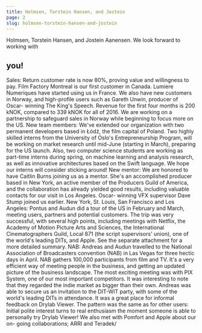 ```yaml
---
title: Holmsen, Torstein Hansen, and Jostein
page: 2
slug: holmsen-torstein-hansen-and-jostein
---
```


Holmsen, Torstein Hansen, and Jostein
Aanensen. We look forward to working with
## you!
Sales: Return customer rate is now 80%,
proving value and willingness to pay. Film
Factory Montreal is our first customer in
Canada. Lumiere Numeriques have started
using us in France. We also have new
customers in Norway, and high-profile users
such as Gareth Unwin, producer of Oscar-
winning The King's Speech. Revenue for the
first four months is 200 kNOK, compared to
339 kNOK for all of 2016. We are working
on a partnership to safeguard sales in
Norway while beginning to focus more on
the US.
New team members: We've extended our
organization with two permanent developers
based in Łódź, the film capital of Poland. Two
highly skilled interns from the University of
Oslo's Entrepreneurship Program, will be
working on market research until mid-June
(starting in March), preparing for the US
launch. Also, two computer science students
are working as part-time interns during
spring, on machine learning and analysis
research, as well as innovative architectures
based on the Swift language. We hope our
interns will consider sticking around!
New mentor: We are honored to have
Caitlin Burns joining us as a mentor. She's an
accomplished producer based in New York,
an active member of the Producers Guild of
America, and the collaboration has already
yielded good results, including valuable
contacts for our visit in Los Angeles. Oscar-
winning VFX supervisor Dave Stump joined
us earlier.
New York, St. Louis, San Francisco and
Los Angeles: Pontus and Audun did a tour
of the US in February and March, meeting
users, partners and potential customers. The
trip was very successful, with several high
points, including meetings with Netflix, the
Academy of Motion Picture Arts and
Sciences, the International
Cinematographers Guild, Local 871 (the
script supervisors' union), one of the world's
leading DITs, and Apple. See the separate
attachment for a more detailed summary.
NAB: Andreas and Audun travelled to the
National Association of Broadcasters
convention (NAB) in Las Vegas for three
hectic days in April. NAB gathers 100,000
participants from film and TV. It's a very
efficient way of meeting people in the
business, and getting an updated picture of
the business landscape. The most exciting
meeting was with PIX System, one of our
most important competitors. It was
interesting to note that they regarded the
indie market as bigger than their own.
Andreas was able to secure us an
invitation to the DIT-WIT party, with some of
the world's leading DITs in attendance. It was
a great place for informal feedback on Drylab
Viewer. The pattern was the same as for
other users: Initial polite interest turns to
real enthusiasm the moment someone is able
to personally try Drylab Viewer! We also
met with Pomfort and Apple about our on-
going collaborations; ARRI and Teradek/